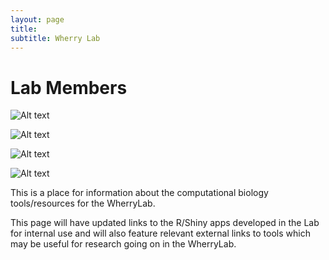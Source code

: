 ```yaml
---
layout: page
title: 
subtitle: Wherry Lab 
---
```


# Lab Members

![Alt text](/path/to/img.jpg "Optional title")

![Alt text](/path/to/img.jpg "Optional title")

![Alt text](/path/to/img.jpg "Optional title")

![Alt text](/path/to/img.jpg "Optional title")



This is a place for information about the computational biology tools/resources for the WherryLab.

This page will have updated links to the R/Shiny apps developed in the Lab for internal use and will also feature relevant external links to tools which may be useful for research going on in the WherryLab.



